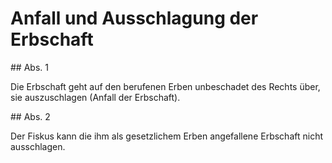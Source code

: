 # Anfall und Ausschlagung der Erbschaft



\#\# Abs. 1

 Die Erbschaft geht auf den berufenen Erben unbeschadet des Rechts über, sie auszuschlagen (Anfall der Erbschaft).

\#\# Abs. 2

 Der Fiskus kann die ihm als gesetzlichem Erben angefallene Erbschaft nicht ausschlagen. 

